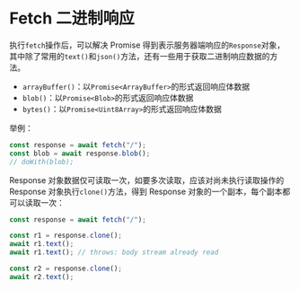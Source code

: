 # Fetch 二进制响应

执行`fetch`操作后，可以解决 Promise 得到表示服务器端响应的`Response`对象，其中除了常用的`text()`和`json()`方法，还有一些用于获取二进制响应数据的方法。

- `arrayBuffer()`：以`Promise<ArrayBuffer>`的形式返回响应体数据
- `blob()`：以`Promise<Blob>`的形式返回响应体数据
- `bytes()`：以`Promise<Uint8Array>`的形式返回响应体数据

举例：

```javascript
const response = await fetch("/");
const blob = await response.blob();
// doWith(blob);
```

Response 对象数据仅可读取一次，如要多次读取，应该对尚未执行读取操作的 Response 对象执行`clone()`方法，得到 Response 对象的一个副本，每个副本都可以读取一次：

```javascript
const response = await fetch("/");

const r1 = response.clone();
await r1.text();
await r1.text(); // throws: body stream already read

const r2 = response.clone();
await r2.text();
```
